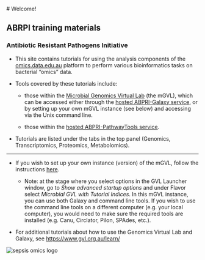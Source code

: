 <br>
# Welcome!

## ABRPI training materials

### Antibiotic Resistant Pathogens Initiative


- This site contains tutorials for using the analysis components of the [omics.data.edu.au](omics.data.edu.au) platform to perform various bioinformatics tasks on bacterial “omics” data.


- Tools covered by these tutorials include: 

    - those within the [Microbial Genomics Virtual Lab](http://genome.edu.au/) (the mGVL), which can be accessed either through the [hosted ABPRI-Galaxy service](http://abrpi.genome.edu.au/galaxy/), or by setting up your own mGVL instance (see below) and accessing via the Unix command line.

    - those within the [hosted ABPRI-PathwayTools service](http://abrpi.genome.edu.au:9655).


- Tutorials are listed under the tabs in the top panel (Genomics, Transcriptomics, Proteomics, Metabolomics).
_______

- If you wish to set up your own instance (version) of the mGVL, follow the instructions [here](http://vlsci.github.io/lscc_docs/tutorials/gvl_launch/gvl_launch/).


    - Note: at the stage where you select options in the GVL Launcher window, go to *Show advanced startup options* and under Flavor select *Microbial GVL with Tutorial Indices*. In this mGVL instance, you can use both Galaxy and command line tools. If you wish to use the command line tools on a different computer (e.g. your local computer), you would need to make sure the required tools are installed (e.g. Canu, Circlator, Pilon, SPAdes, etc.).

- For additional tutorials about how to use the Genomics Virtual Lab and Galaxy, see <https://www.gvl.org.au/learn/> 




<!--

- The Food and Health Flagship is an [RDS-funded](http://omics.data.edu.au/) project to provide cloud-based data services and tools
for Australian Life Science Researchers to combine, analyse and interpret
genomic, transcriptomic, proteomic and metabolomic data. The data platform will incorporate the [Bioplatforms Australia Antibiotic Resistant Pathogens Initiative (ABRPI)](http://www.bioplatforms.com/antibiotic-resistant-pathogens/).


- This site contains tutorials for using the ABRPI
[Microbial Genomics Virtual Lab](http://genome.edu.au/) (the mGVL) to perform bioinformatics
tasks on bacterial "omics" data, either on the Unix command line or using
the [Galaxy](http://galaxyproject.org/) system.

- Tutorials are listed under the tabs in the top panel and are being added progressively.

- If you wish to set up your own instance (version) of the mGVL, follow the instructions [here](http://vlsci.github.io/lscc_docs/tutorials/gvl_launch/gvl_launch/).
    - Note: at the stage where you select options in the GVL Launcher window, go to <fn>Show advanced startup options</fn> and under <fn>Flavor</fn> select *Microbial GVL with Tutorial Indices*. In this mGVL instance, you can use both Galaxy and command line tools. If you wish to use the command line tools on a different computer (e.g. your local computer), you would need to make sure the required tools are installed (e.g. Canu, Circlator, Pilon, SPAdes, etc.).

- For more information about how to use the Microbial Genomics Virtual Lab and Galaxy, see <http://www.genome.edu.au/>

-->


![sepsis omics logo](media/logos/omics.png)
